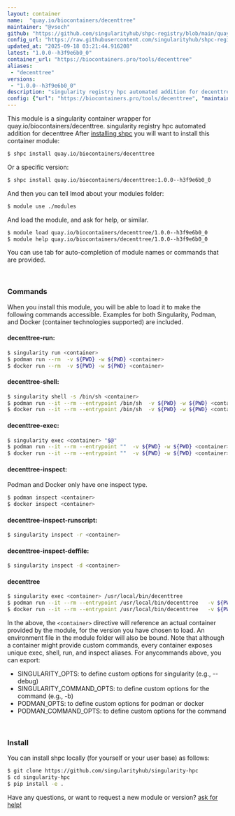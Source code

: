 ```yaml
---
layout: container
name:  "quay.io/biocontainers/decenttree"
maintainer: "@vsoch"
github: "https://github.com/singularityhub/shpc-registry/blob/main/quay.io/biocontainers/decenttree/container.yaml"
config_url: "https://raw.githubusercontent.com/singularityhub/shpc-registry/main/quay.io/biocontainers/decenttree/container.yaml"
updated_at: "2025-09-18 03:21:44.916208"
latest: "1.0.0--h3f9e6b0_0"
container_url: "https://biocontainers.pro/tools/decenttree"
aliases:
 - "decenttree"
versions:
 - "1.0.0--h3f9e6b0_0"
description: "singularity registry hpc automated addition for decenttree"
config: {"url": "https://biocontainers.pro/tools/decenttree", "maintainer": "@vsoch", "description": "singularity registry hpc automated addition for decenttree", "latest": {"1.0.0--h3f9e6b0_0": "sha256:de0910c2a2b990d9df31c89591ba1d422d30cea13cfde6d2faea1cc9c4c3a70e"}, "tags": {"1.0.0--h3f9e6b0_0": "sha256:de0910c2a2b990d9df31c89591ba1d422d30cea13cfde6d2faea1cc9c4c3a70e"}, "docker": "quay.io/biocontainers/decenttree", "aliases": {"decenttree": "/usr/local/bin/decenttree"}}
---
```


This module is a singularity container wrapper for quay.io/biocontainers/decenttree.
singularity registry hpc automated addition for decenttree
After [installing shpc](#install) you will want to install this container module:


```bash
$ shpc install quay.io/biocontainers/decenttree
```

Or a specific version:

```bash
$ shpc install quay.io/biocontainers/decenttree:1.0.0--h3f9e6b0_0
```

And then you can tell lmod about your modules folder:

```bash
$ module use ./modules
```

And load the module, and ask for help, or similar.

```bash
$ module load quay.io/biocontainers/decenttree/1.0.0--h3f9e6b0_0
$ module help quay.io/biocontainers/decenttree/1.0.0--h3f9e6b0_0
```

You can use tab for auto-completion of module names or commands that are provided.

<br>

### Commands

When you install this module, you will be able to load it to make the following commands accessible.
Examples for both Singularity, Podman, and Docker (container technologies supported) are included.

#### decenttree-run:

```bash
$ singularity run <container>
$ podman run --rm  -v ${PWD} -w ${PWD} <container>
$ docker run --rm  -v ${PWD} -w ${PWD} <container>
```

#### decenttree-shell:

```bash
$ singularity shell -s /bin/sh <container>
$ podman run --it --rm --entrypoint /bin/sh  -v ${PWD} -w ${PWD} <container>
$ docker run --it --rm --entrypoint /bin/sh  -v ${PWD} -w ${PWD} <container>
```

#### decenttree-exec:

```bash
$ singularity exec <container> "$@"
$ podman run --it --rm --entrypoint ""  -v ${PWD} -w ${PWD} <container> "$@"
$ docker run --it --rm --entrypoint ""  -v ${PWD} -w ${PWD} <container> "$@"
```

#### decenttree-inspect:

Podman and Docker only have one inspect type.

```bash
$ podman inspect <container>
$ docker inspect <container>
```

#### decenttree-inspect-runscript:

```bash
$ singularity inspect -r <container>
```

#### decenttree-inspect-deffile:

```bash
$ singularity inspect -d <container>
```


#### decenttree

```bash
$ singularity exec <container> /usr/local/bin/decenttree
$ podman run --it --rm --entrypoint /usr/local/bin/decenttree   -v ${PWD} -w ${PWD} <container> -c " $@"
$ docker run --it --rm --entrypoint /usr/local/bin/decenttree   -v ${PWD} -w ${PWD} <container> -c " $@"
```



In the above, the `<container>` directive will reference an actual container provided
by the module, for the version you have chosen to load. An environment file in the
module folder will also be bound. Note that although a container
might provide custom commands, every container exposes unique exec, shell, run, and
inspect aliases. For anycommands above, you can export:

 - SINGULARITY_OPTS: to define custom options for singularity (e.g., --debug)
 - SINGULARITY_COMMAND_OPTS: to define custom options for the command (e.g., -b)
 - PODMAN_OPTS: to define custom options for podman or docker
 - PODMAN_COMMAND_OPTS: to define custom options for the command

<br>

### Install

You can install shpc locally (for yourself or your user base) as follows:

```bash
$ git clone https://github.com/singularityhub/singularity-hpc
$ cd singularity-hpc
$ pip install -e .
```

Have any questions, or want to request a new module or version? [ask for help!](https://github.com/singularityhub/singularity-hpc/issues)